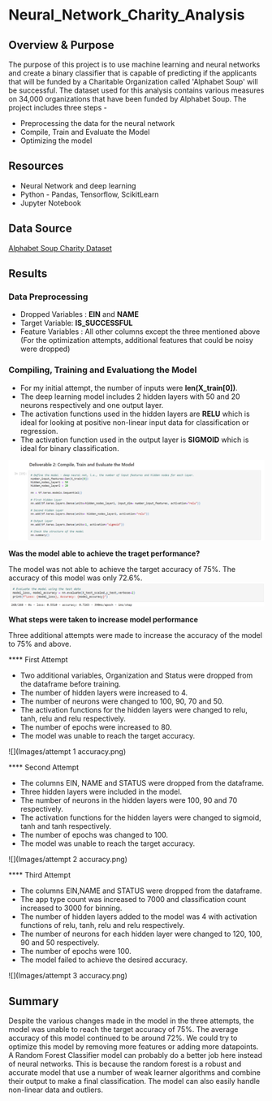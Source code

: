 # Neural_Network_Charity_Analysis

## Overview & Purpose

The purpose of this project is to use machine learning and neural networks and create a binary classifier that is capable of predicting if the applicants that will be funded by a Charitable Organization called 'Alphabet Soup' will be successful. The dataset used for this analysis contains various measures on 34,000 organizations that have been funded by Alphabet Soup. The project includes three steps -

- Preprocessing the data for the neural network
- Compile, Train and Evaluate the Model
- Optimizing the model

## Resources
- Neural Network and deep learning
- Python - Pandas, Tensorflow, ScikitLearn
- Jupyter Notebook

## Data Source
[Alphabet Soup Charity Dataset](https://2u-data-curriculum-team.s3.amazonaws.com/dataviz-online/module_19/charity_data.csv)

## Results

### Data Preprocessing

- Dropped Variables : **EIN** and **NAME**
- Target Variable: **IS_SUCCESSFUL**
- Feature Variables : All other columns except the three mentioned above (For the optimization attempts, additional features that could be noisy were dropped)

### Compiling, Training and Evaluationg the Model

- For my initial attempt, the number of inputs were **len(X_train[0])**.
- The deep learning model includes 2 hidden layers with 50 and 20 neurons respectively and one output layer.
- The activation functions used in the hidden layers are **RELU** which is ideal for looking at positive non-linear input data for classification or regression.
- The activation function used in the output layer is **SIGMOID** which is ideal for binary classification.

![](Images/initial_model_train.png)

**Was the model able to achieve the traget performance?**

The model was not able to achieve the target accuracy of 75%. The accuracy of this model was only 72.6%.
![](Images/initial_model_accuracy.png)

**What steps were taken to increase model performance**

Three additional attempts were made to increase the accuracy of the model to 75% and above.

**** First Attempt

- Two additional variables, Organization and Status were dropped from the dataframe before training.
- The number of hidden layers were increased to 4.
- The number of neurons were changed to 100, 90, 70 and 50.
- The activation functions for the hidden layers were changed to relu, tanh, relu and relu respectively.
- The number of epochs were increased to 80.
- The model was unable to reach the target accuracy.

![](Images/attempt 1 accuracy.png)

**** Second Attempt
- The columns EIN, NAME and STATUS were dropped from the dataframe.
- Three hidden layers were included in the model.
- The number of neurons in the hidden layers were 100, 90 and 70 respectively.
- The activation functions for the hidden layers were changed to sigmoid, tanh and tanh respectively.
- The number of epochs was changed to 100.
- The model was unable to reach the target accuracy.

![](Images/attempt 2 accuracy.png)

**** Third Attempt
- The columns EIN,NAME and STATUS were dropped from the dataframe.
- The app type count was increased to 7000 and classification count increased to 3000 for binning.
- The number of hidden layers added to the model was 4 with activation functions of relu, tanh, relu and relu respectively.
- The number of neurons for each hidden layer were changed to 120, 100, 90 and 50 respectively.
- The number of epochs were 100.
- The model failed to achieve the desired accuracy.

![](Images/attempt 3 accuracy.png)

## Summary

Despite the various changes made in the model in the three attempts, the model was unable to reach the target accuracy of 75%. The average accuracy of this model continued to be around 72%. We could try to optimize this model by removing more features or adding more datapoints. A Random Forest Classifier model can probably do a better job here instead of neural networks. This is because the random forest is a robust and accurate model that use a number of weak learner algorithms and combine their output to make a final classification. The model can also easily handle non-linear data and outliers.







